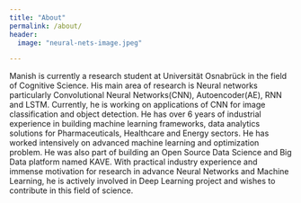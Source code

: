 ```yaml
---
title: "About"
permalink: /about/
header:
  image: "neural-nets-image.jpeg"

---
```


Manish is currently a research student at Universität Osnabrück in the field of 
Cognitive Science. His main area of research is Neural networks particularly 
Convolutional Neural Networks(CNN), Autoencoder(AE), RNN and LSTM. 
Currently, he is working on applications of CNN for image classification and 
object detection. He has over 6 years of industrial experience in building machine 
learning frameworks, data analytics solutions for Pharmaceuticals, Healthcare and 
Energy sectors. He has worked intensively on advanced machine learning and 
optimization problem. He was also part of building an Open Source Data Science 
and Big Data platform named KAVE. With practical industry experience and immense 
motivation for research in advance Neural Networks and Machine Learning, he is 
actively involved in Deep Learning project and wishes to contribute in this field 
of science.
